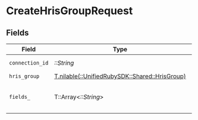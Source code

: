 # CreateHrisGroupRequest


## Fields

| Field                                                                              | Type                                                                               | Required                                                                           | Description                                                                        |
| ---------------------------------------------------------------------------------- | ---------------------------------------------------------------------------------- | ---------------------------------------------------------------------------------- | ---------------------------------------------------------------------------------- |
| `connection_id`                                                                    | *::String*                                                                         | :heavy_check_mark:                                                                 | ID of the connection                                                               |
| `hris_group`                                                                       | [T.nilable(::UnifiedRubySDK::Shared::HrisGroup)](../../models/shared/hrisgroup.md) | :heavy_minus_sign:                                                                 | N/A                                                                                |
| `fields_`                                                                          | T::Array<*::String*>                                                               | :heavy_minus_sign:                                                                 | Comma-delimited fields to return                                                   |